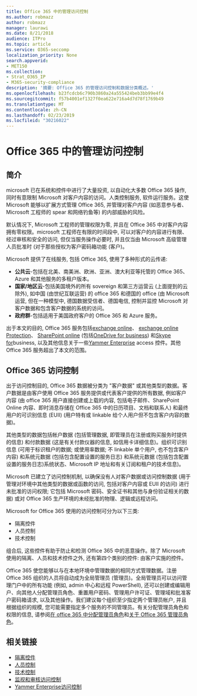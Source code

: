 ```yaml
---
title: Office 365 中的管理访问控制
ms.author: robmazz
author: robmazz
manager: laurawi
ms.date: 8/21/2018
audience: ITPro
ms.topic: article
ms.service: O365-seccomp
localization_priority: None
search.appverid:
- MET150
ms.collection:
- Strat_O365_IP
- M365-security-compliance
description: '摘要: Office 365 的管理访问控制和数据分类概述。'
ms.openlocfilehash: b23fcdcb6c790b3860a24a555424beb3bb99e4f4
ms.sourcegitcommit: f57b4001ef1327f0ea622e716a4d7d78f1769b49
ms.translationtype: MT
ms.contentlocale: zh-CN
ms.lasthandoff: 02/23/2019
ms.locfileid: "30216022"
---
```

# <a name="administrative-access-controls-in-office-365"></a>Office 365 中的管理访问控制 

## <a name="introduction"></a>简介
microsoft 已在系统和控件中进行了大量投资, 以自动化大多数 Office 365 操作, 同时有意限制 Microsoft 对客户内容的访问。人类控制服务, 软件运行服务。这使 Microsoft 能够以扩展方式管理 Office 365, 并管理对客户内容 (如恶意参与者、Microsoft 工程师的 spear 和网络钓鱼等) 的内部威胁的风险。

默认情况下, Microsoft 工程师的管理权限为零, 并且在 Office 365 中对客户内容拥有零权限。microsoft 工程师在有限的时间段中, 可以对客户的内容进行有限、经过审核和安全的访问, 但仅当服务操作必要时, 并且仅当由 Microsoft 高级管理人员批准时 (对于那些授权为客户密码箱功能 (客户)。

Microsoft 提供了在线服务, 包括 Office 365, 使用了多种形式的云传递:

- **公共云**-包括在北美、南美洲、欧洲、亚洲、澳大利亚等托管的 Office 365、Azure 和其他服务的多租户版本。
- **国家/地区云**-包括美国境外的所有 sovereign 和第三方运营云 (上面提到的云除外), 如中国 (由世纪互联运营) 的 office 365 和德国的 office (由 Microsoft 运营, 但在一种模型中, 德国数据受信者、德国电信, 控制并监控 Microsoft 对客户数据和包含客户数据的系统的访问。
- **政府群**-包括适用于美国政府客户的 Office 365 和 Azure 服务。

出于本文的目的, Office 365 服务包括[exchange online](https://docs.microsoft.com/Exchange/exchange-online)、 [exchange online Protection](https://docs.microsoft.com/Office365/SecurityCompliance/eop/exchange-online-protection-overview)、 [SharePoint online](https://docs.microsoft.com/sharepoint/sharepoint-online) (包括[OneDrive for business](https://docs.microsoft.com/OneDrive/onedrive)) 和[Skype for](https://docs.microsoft.com/SkypeForBusiness/skype-for-business-online)business, 以及其他信息关于一些[Yammer Enterprise](https://support.office.com/article/yammer-–-admin-help-e1464355-1f97-49ac-b2aa-dd320b179dbe?ui=en-US&rs=en-US&ad=US) access 控件。其他 Office 365 服务超出了本文的范围。

## <a name="office-365-access-controls"></a>Office 365 访问控制
出于访问控制目的, Office 365 数据被分类为 "客户数据" 或其他类型的数据。客户数据是由客户使用 Office 365 服务提供或代表客户提供的所有数据, 例如客户内容 (由 office 365 用户直接创建或上载的内容, 包括电子邮件、SharePoint Online 内容、即时消息存储在 Office 365 中的日历项目、文档和联系人) 和最终用户的可识别信息 (EUII) (用户特有或 linkable 给个人用户但不包含客户内容的数据)。 

其他类型的数据包括帐户数据 (包括管理数据, 即管理员在注册或购买服务时提供的信息) 和付款数据 (这是有关付款仪器的信息, 如信用卡详细信息)。组织可识别信息 (可用于标识租户的数据; 或使用率数据; 不 linkable 单个用户, 也不包含客户内容) 和系统元数据 (包括包含配置设置的服务日志) 和系统元数据 (包括包含配置设置的服务日志)系统状态、Microsoft IP 地址和有关订阅和租户的技术信息)。

Microsoft 已建立了访问控制机制, 以确保没有人对客户数据或访问控制数据 (用于管理对环境中其他类型的数据或函数的访问, 包括对客户内容或 EUII 的访问) 进行未批准的访问权限; 它包括 Microsoft 密码、安全证书和其他与身份验证相关的数据) 或对 Office 365 生产环境的未经批准的物理、逻辑或远程访问。

Microsoft for Office 365 使用的访问控制可分为以下三类:
- 隔离控件
- 人员控制
- 技术控制

组合后, 这些控件有助于防止和检测 Office 365 中的恶意操作。除了 Microsoft 使用的隔离、人员和技术控件之外, 还有第四个类别的控件: 由客户实施的控件。

Office 365 使您能够以与在本地环境中管理数据的相同方式管理数据。注册 Office 365 组织的人员将自动成为全局管理员 (管理员)。全局管理员可以访问管理门户中的所有功能 (例如, admin 中心和远程 PowerShell), 还可以创建或编辑用户、向其他人分配管理员角色、重置用户密码、管理用户许可证、管理域和批准客户密码箱请求, 以及其他操作。我们建议每个组织至少指定两个管理员帐户, 并且根据组织的规模, 您可能需要指定多个服务的不同管理员。有关分配管理员角色和权限的信息, 请参阅[在 office 365 中分配管理员角色](https://support.office.com/article/Assigning-admin-roles-in-Office-365-eac4d046-1afd-4f1a-85fc-8219c79e1504)和[关于 Office 365 管理员角色](https://support.office.com/article/Permissions-in-Office-365-DA585EEA-F576-4F55-A1E0-87090B6AAA9D)。


## <a name="related-links"></a>相关链接

- [隔离控件](office-365-isolation-controls.md)
- [人员控制](office-365-personnel-controls.md)
- [技术控制](office-365-technology-controls.md)
- [监视和审核访问控制](office-365-monitoring-and-auditing-access-controls.md)
- [Yammer Enterprise访问控制](office-365-yammer-enterprise-access-controls.md)